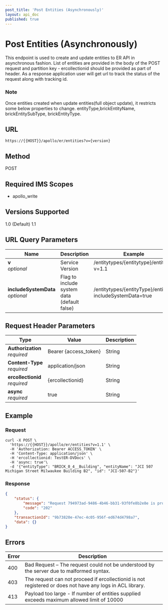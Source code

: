 ```yaml
---
post_title: 'Post Entities (Asynchronously)'
layout: api_doc
published: true
---
```

# Post Entities (Asynchronously)

This endpoint is used to create and update entities to ER API in asynchronous fashion. List of entities are provided in the body of the POST request and partition key - ercollectionid should be provided as part of header. As a response application user will get url to track the status of the request along with tracking id.

### Note
Once entities created when update entities(full object update), it restricts some below properties to change.
entityType,brickEntityName, brickEntitySubType, brickEntityType.

## URL

`https://{{HOST}}/apollo/er/entities?v={version}`

## Method

<div class="post">POST</div>

## Required IMS Scopes

* apollo_write

## Versions Supported
1.0 (Default)
1.1

## URL Query Parameters

|Name|Description|Example|Type|
|---|---|---|---|
|**v** <br>*optional*|Service Version|/entitytypes/{entitytype}/entities?v=1.1|String|
|**includeSystemData** <br>*optional*|Flag to include system data (default false)|/entitytypes/{entityType}/entities?includeSystemData=true|Boolean|


## Request Header Parameters

|Type|Value|Description|
|---|---|---|
|**Authorization** <br>*required*|Bearer {access_token}|String |
|**Content-Type** <br>*required*|application/json| String|
|**ercollectionid** <br>*required*|{ercollectionid}| String|
|**async** <br>*required*|true|String|

## Example

### Request

```shell
curl -X POST \
  'https://{{HOST}}/apollo/er/entities?v=1.1' \
  -H 'Authorization: Bearer ACCESS_TOKEN' \
  -H 'Content-Type: application/json' \
  -H 'ercollectionid: TestER-DVDocs' \
  -H 'async: true'\
  -d '{"entityType": "BRICK_0_4__Building", "entityName": "JCI 507 Michigan Street Milwaukee Building B2", "id": "JCI-507-B2"}'
```

### Response

```json
{
    "status": {
        "message": "Request 794973ad-9486-4b46-bb31-93f0fe8b2e8e is processed and can be tracked by URL https://{{HOST}}/apollo/status/logs?transactionid=9b73820e-47ec-4c05-956f-ed674d4798a7",
        "code": "202"
    },
    "transactionId": "9b73820e-47ec-4c05-956f-ed674d4798a7",
    "data": {}
}

```
## Errors

|Error|Description|
|---|---|
|400|Bad Request – The request could not be understood by the server due to malformed syntax.|
|403|The request can not proceed if ercollectionid is not registered or does not have any logs in ACL library.|
|413|Payload too large - If number of entities supplied exceeds maximum allowed limit of 10000|
